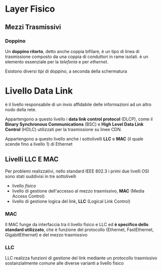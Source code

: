 # Layer Fisico

## Mezzi Trasmissivi

### Doppino

Un __doppino ritorto__, detto anche coppia bifilare, è un tipo di linea di trasmissione composto da una coppia di conduttori in rame isolati. è un elemento essenziale per la _telefonia_ e per _ethernet_.

Esistono diversi tipi di doppino, a seconda della schermatura

# Livello Data Link

è il livello responsabile di un invio affidabile delle informazioni ad un altro nodo della rete.

Appartengono a questo livello i __data link control protocol__ (DLCP), come il __Binary Synchronous Communications__ (BSC) e __High Level Data Link Control__ (HDLC) utilizzati per la trasmissione su linee CDN.

Appartengono a questo livello anche i sottolivelli __LLC__ e __MAC__ (il quale scende fino a livello 1) di Ethernet

## Livelli LLC E MAC

Per problemi realizzativi, nello standard IEEE 802.3 i primi due livelli OSI sono stati suddivisi in tre sottolivelli

- livello _fisico_
- livello di gestione dell'accesso al mezzo trasmissivo, __MAC__ (Media Access Control)
- livello di gestione logica del link, __LLC__ (Logical Link Control)

### MAC

Il MAC funge da interfaccia tra il livello fisico e LLC ed __è specifico dello standard utilizzato__, che è funzione del protocollo (Ethernet, FastEthernet, GigabitEthernet) e del mezzo trasmissivo

### LLC

LLC realizza funzioni di gestione del link mediante un protocollo trasmissivo sostanzialmente comune alle diverse varianti a livello fisico